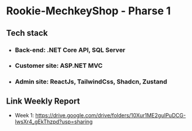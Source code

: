 # Rookie-MechkeyShop - Pharse 1

## Tech stack

-   ### Back-end: .NET Core API, SQL Server
-   ### Customer site: ASP.NET MVC
-   ### Admin site: ReactJs, TailwindCss, Shadcn, Zustand

## Link Weekly Report

-   Week 1: https://drive.google.com/drive/folders/10Xur1ME2guIPuDCG-lwsXr4_gEkThzpd?usp=sharing
